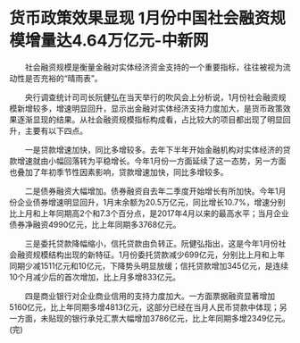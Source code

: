 # 货币政策效果显现 1月份中国社会融资规模增量达4.64万亿元-中新网

　　社会融资规模是衡量金融对实体经济资金支持的一个重要指标，往往被视为流动性是否充裕的“晴雨表”。

　　央行调查统计司司长阮健弘在当天举行的吹风会上分析说，1月份社会融资规模新增较多，增速明显回升，显示出金融对实体经济支持力度加大，是货币政策效果逐渐显现的结果。从社会融资规模指标构成看，占比较大的项目都出现了明显回升，主要有以下四点。

　　一是贷款增速加快，同比多增较多。去年下半年开始金融机构对实体经济的贷款增速就由小幅回落转为平稳增长。今年1月份一方面延续了这一态势，另一方面也叠加了年初季节性因素影响，贷款增速加快，同比多增较多。

　　二是债券融资大幅增加。债券融资自去年二季度开始增长有所加快。今年1月份企业债券增速明显回升，1月末余额为20.5万亿元，同比增长10.7%，增速分别比上月和上年同期高2个和7.3个百分点，是2017年4月以来的最高水平；当月企业债券净融资4990亿元，比上年同期多3768亿元。

　　三是委托贷款降幅缩小，信托贷款由负转正。阮健弘指出，这是今年1月份社会融资规模结构出现的新特征。1月份委托贷款减少699亿元，分别比上月和上年同期少减1511亿元和10亿元，下降势头明显放缓；信托贷款增加345亿元，是连续10个月减少后的首次增加，比上月多增833亿元。

　　四是商业银行对企业商业信用的支持力度加大。一方面票据融资显著增加5160亿元，比上年同期多增4813亿元，这部分已经在当月人民币贷款中体现；另一方面，未贴现的银行承兑汇票大幅增加3786亿元，比上年同期多增2349亿元。(完)
